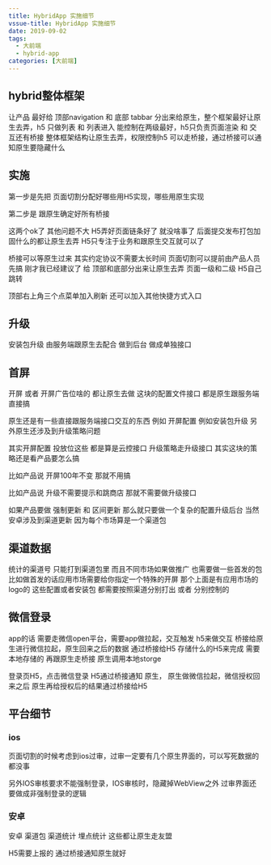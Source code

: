 ```yaml
---
title: HybridApp 实施细节
vssue-title: HybridApp 实施细节
date: 2019-09-02
tags:
  - 大前端
  - hybrid-app
categories: [大前端]
---
```

## hybrid整体框架

让产品 最好给 顶部navigation 和 底部 tabbar  分出来给原生，整个框架最好让原生去弄，h5 只做列表 和 列表进入  能控制在两级最好，h5只负责页面渲染 和  交互还有桥接  整体框架结构让原生去弄，权限控制h5 可以走桥接，通过桥接可以通知原生要隐藏什么

## 实施

第一步是先把 页面切割分配好哪些用H5实现，哪些用原生实现   

第二步是 跟原生确定好所有桥接 

这两个ok了 其他问题不大  H5弄好页面链条好了 就没啥事了  后面提交发布打包加固什么的都让原生去弄  H5只专注于业务和跟原生交互就可以了


桥接可以等原生过来  其实约定协议不需要太长时间  页面切割可以提前由产品人员先搞    刚才我已经建议了  给 顶部和底部分出来让原生去弄   页面一级和二级 H5自己跳转   

顶部右上角三个点菜单加入刷新 还可以加入其他快捷方式入口

## 升级


  安装包升级  由服务端跟原生去配合  做到后台   做成单独接口

## 首屏

开屏  或者 开屏广告位啥的  都让原生去做   这块的配置文件接口 都是原生跟服务端直接搞

 原生还是有一些直接跟服务端接口交互的东西  例如  开屏配置   例如安装包升级  另外原生还涉及到升级策略问题

其实开屏配置  投放位这些 都是算是云控接口    升级策略走升级接口   其实这块的策略还是看产品要怎么搞

比如产品说 开屏100年不变 那就不用搞

比如产品说  升级不需要提示和跳商店  那就不需要做升级接口

如果产品要做 强制更新 和 区间更新  那么就只要做一个复杂的配置升级后台  当然安卓涉及到渠道更新  因为每个市场算是一个渠道包

## 渠道数据

统计的渠道号 只能打到渠道包里  而且不同市场如果做推广 也需要做一些首发的包   比如做首发的话应用市场需要给你指定一个特殊的开屏 那个上面是有应用市场的logo的   这些配置或者安装包  都需要按照渠道分别打出 或者 分别控制的

## 微信登录

app的话  需要走微信open平台，需要app做拉起，交互触发 h5来做交互  桥接给原生进行微信拉起，原生回来之后的数据 通过桥接给H5   存储什么的H5来完成  需要本地存储的 再跟原生走桥接 原生调用本地storge

登录页H5，点击微信登录   H5通过桥接通知 原生，  原生做微信拉起，微信授权回来之后 原生再给授权后的结果通过桥接给H5

## 平台细节

###  ios

页面切割的时候考虑到ios过审，过审一定要有几个原生界面的，可以写死数据的都没事

另外IOS审核要求不能强制登录，IOS审核时，隐藏掉WebView之外 过审界面还要做成非强制登录的逻辑  

### 安卓

安卓 渠道包 渠道统计   埋点统计 这些都让原生走友盟

H5需要上报的  通过桥接通知原生就好


​    


​    









  







  









  




